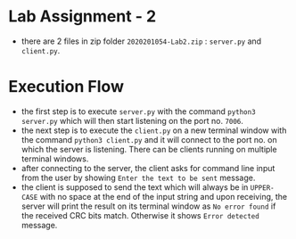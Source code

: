 # Lab Assignment - 2
 - there are 2 files in zip folder `2020201054-Lab2.zip`  : `server.py` and `client.py`.
# Execution Flow
- the first step is to execute `server.py` with the command `python3 server.py` which will then start listening on the port no. `7006`. 
- the next step is to execute the `client.py` on a new terminal window with the command `python3 client.py` and it will connect to the port no. on which the server is listening. There can be clients running on multiple terminal windows. 
- after connecting to the server, the client asks for command line input from the user by showing `Enter the text to be sent` message.  
- the client is supposed to send the text which will always be in `UPPER-CASE` with no space at the end of the input string and upon receiving, the server will print the result on its terminal window as `No error found` if the received CRC bits match. Otherwise it shows `Error detected` message. 



